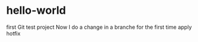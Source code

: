 # hello-world
first Git test project
Now I do a change in a branche for the first time
apply hotfix

